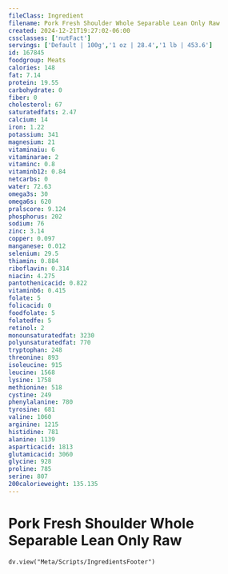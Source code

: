 ```yaml
---
fileClass: Ingredient
filename: Pork Fresh Shoulder Whole Separable Lean Only Raw
created: 2024-12-21T19:27:02-06:00
cssclasses: ['nutFact']
servings: ['Default | 100g','1 oz | 28.4','1 lb | 453.6']
id: 167845
foodgroup: Meats
calories: 148
fat: 7.14
protein: 19.55
carbohydrate: 0
fiber: 0
cholesterol: 67
saturatedfats: 2.47
calcium: 14
iron: 1.22
potassium: 341
magnesium: 21
vitaminaiu: 6
vitaminarae: 2
vitaminc: 0.8
vitaminb12: 0.84
netcarbs: 0
water: 72.63
omega3s: 30
omega6s: 620
pralscore: 9.124
phosphorus: 202
sodium: 76
zinc: 3.14
copper: 0.097
manganese: 0.012
selenium: 29.5
thiamin: 0.884
riboflavin: 0.314
niacin: 4.275
pantothenicacid: 0.822
vitaminb6: 0.415
folate: 5
folicacid: 0
foodfolate: 5
folatedfe: 5
retinol: 2
monounsaturatedfat: 3230
polyunsaturatedfat: 770
tryptophan: 248
threonine: 893
isoleucine: 915
leucine: 1568
lysine: 1758
methionine: 518
cystine: 249
phenylalanine: 780
tyrosine: 681
valine: 1060
arginine: 1215
histidine: 781
alanine: 1139
asparticacid: 1813
glutamicacid: 3060
glycine: 928
proline: 785
serine: 807
200calorieweight: 135.135
---
```


# Pork Fresh Shoulder Whole Separable Lean Only Raw

```dataviewjs
dv.view("Meta/Scripts/IngredientsFooter")
```